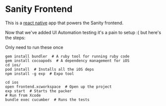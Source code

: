Sanity Frontend
===

This is a [react native](https://facebook.github.io/react-native/) app that powers the Sanity frontend. 

Now that we've added UI Automation testing it's a pain to setup :( but here's the steps:

Only need to run these once
```
gem install bundler  # A ruby tool for running ruby code
gem install cocoapods  # A dependency management for iOS
cd ios/
pod install  # Installs all the iOS deps
npm install -g exp  # Expo tool

```

```
cd ios
open frontend.xcworkspace  # Open up the project
exp start  # Starts the packer
# Run from Xcode
bundle exec cucumber  # Runs the tests
```